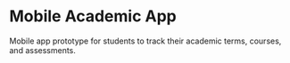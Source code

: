 # Mobile Academic App
Mobile app prototype for students to track their academic terms, courses, and assessments. 

